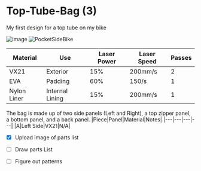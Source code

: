 # Top-Tube-Bag (3)
My first design for a top tube on my bike


![image](https://github.com/miniluigi/Top-Tube-Bag/assets/45057973/f00c3100-4ac4-45f1-8c4a-47dbe842ba4c)
![PocketSideBike](https://github.com/miniluigi/Top-Tube-Bag/assets/45057973/4b898d6e-6286-4321-9375-9bd68d3f1de0)

|Material|Use|Laser Power|Laser Speed|Passes|
|---|---|---|---|---|
|VX21|Exterior|15%|200mm/s|2|
|EVA|Padding|60%|150/s|1|
|Nylon Liner|Internal Lining|15%|200mm/s|1|

The bag is made up of two side panels (Left and Right), a top zipper panel, a bottom panel, and a back panel.
|Piece|Panel|Material|Notes|
|---|---|---|---|
|A|Left Side|VX21|N/A|


- [x] Upload image of parts list
- [ ] Draw parts List
- [ ] Figure out patterns

